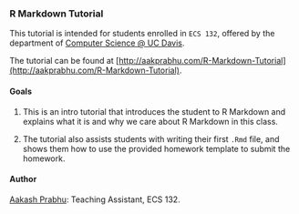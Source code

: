 ### R Markdown Tutorial ###

This tutorial is intended for students enrolled in `ECS 132`, offered by the
department of [Computer Science @ UC Davis](http://cs.ucdavis.edu).

The tutorial can be found at [http://aakprabhu.com/R-Markdown-Tutorial](http://aakprabhu.com/R-Markdown-Tutorial).

#### Goals ####

1. This is an intro tutorial that introduces the student to R Markdown and
explains what it is and why we care about R Markdown in this class.

2. The tutorial also assists students with writing their first `.Rmd` file, and
shows them how to use the provided homework template to submit the homework.


#### Author ####

[Aakash Prabhu](http://aakprabhu.com):
Teaching Assistant, ECS 132.
